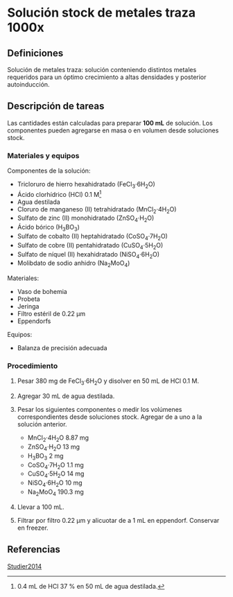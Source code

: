 # Solución stock de metales traza 1000x

## Definiciones

Solución de metales traza: solución conteniendo distintos metales requeridos para un óptimo crecimiento a altas densidades y posterior autoinducción.

## Descripción de tareas

Las cantidades están calculadas para preparar **100 mL** de solución. Los componentes pueden agregarse en masa o en volumen desde soluciones stock.

### Materiales y equipos

Componentes de la solución:

- Tricloruro de hierro hexahidratado (FeCl<sub>3</sub>·6H<sub>2</sub>O)
- Ácido clorhídrico (HCl) 0.1 M[^1]
- Agua destilada
- Cloruro de manganeso (II) tetrahidratado (MnCl<sub>2</sub>·4H<sub>2</sub>O)
- Sulfato de zinc (II) monohidratado (ZnSO<sub>4</sub>·H<sub>2</sub>O)
- Ácido bórico (H<sub>3</sub>BO<sub>3</sub>)
- Sulfato de cobalto (II) heptahidratado (CoSO<sub>4</sub>·7H<sub>2</sub>O)
- Sulfato de cobre (II) pentahidratado (CuSO<sub>4</sub>·5H<sub>2</sub>O)
- Sulfato de níquel (II) hexahidratado (NiSO<sub>4</sub>·6H<sub>2</sub>O)
- Molibdato de sodio anhidro (Na<sub>2</sub>MoO<sub>4</sub>)

Materiales:

- Vaso de bohemia
- Probeta
- Jeringa
- Filtro estéril de 0.22 µm
- Eppendorfs

Equipos:

- Balanza de precisión adecuada

### Procedimiento

1. Pesar 380 mg de FeCl<sub>3</sub>·6H<sub>2</sub>O y disolver en 50 mL de HCl 0.1 M.
2. Agregar 30 mL de agua destilada.
3. Pesar los siguientes componentes o medir los volúmenes correspondientes desde soluciones stock. Agregar de a uno a la solución anterior.

   - MnCl<sub>2</sub>·4H<sub>2</sub>O 8.87 mg
   - ZnSO<sub>4</sub>·H<sub>2</sub>O 13 mg
   - H<sub>3</sub>BO<sub>3</sub> 2 mg
   - CoSO<sub>4</sub>·7H<sub>2</sub>O 1.1 mg
   - CuSO<sub>4</sub>·5H<sub>2</sub>O 14 mg
   - NiSO<sub>4</sub>·6H<sub>2</sub>O 10 mg
   - Na<sub>2</sub>MoO<sub>4</sub> 190.3 mg

4. Llevar a 100 mL.
5. Filtrar por filtro 0.22 µm y alicuotar de a 1 mL en eppendorf. Conservar en freezer.

## Referencias

[Studier2014](https://doi.org/10.1007/978-1-62703-691-7_2 'Stable expression clones and auto-induction for protein production in E. Coli.')

[^1]: 0.4 mL de HCl 37 % en 50 mL de agua destilada.
